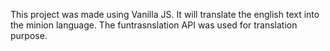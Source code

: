 This project was made using Vanilla JS. It will translate the english text into the minion language. The funtrasnslation API was used for translation purpose.
